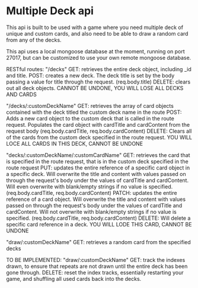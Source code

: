 
# Multiple Deck api

This api is built to be used with a game where you need multiple deck of unique and custom cards, and also need to be able to draw a random card from any of the decks.

This api uses a local mongoose database at the moment, running on port 27017, but can be customized to use your own remote mongoose database.

RESTful routes:
"/decks"
GET: retrieves the entire deck object, including _id and title.
POST: creates a new deck. The deck title is set by the body passing a value for title through the request. (req.body.title)
DELETE: clears out all deck objects. CANNOT BE UNDONE, YOU WILL LOSE ALL DECKS AND CARDS

"/decks/:customDeckName"
GET: retrieves the array of card objects contained with the deck titled the custom deck name in the route
POST: Adds a new card object to the custom deck that is called in the route request. Populates the card object with cardTitle and cardContent from the request body (req.body.cardTitle, req.body.cardContent)
DELETE: Clears all of the cards from the custom deck specified in the route request. YOU WILL LOCE ALL CARDS IN THIS DECK, CANNOT BE UNDONE

"decks/:customDeckName/:customCardName"
GET: retrieves the card that is specified in the route request, that is in the custom deck specified in the route request
PUT: updates the entire reference of a specific card object in a specific deck. Will overwrite the title and content with values passed on through the request's body under the values of cardTitle and cardContent. Will even overwrite with blank/empty strings if no value is specified. (req.body.cardTitle, req.body.cardContent)
PATCH: updates the entire reference of a card object. Will overwrite the title and content with values passed on through the request's body under the values of cardTitle and cardContent. Will not overwrite with blank/empty strings if no value is specified. (req.body.cardTitle, req.body.cardContent)
DELETE: Will delete a specific card reference in a deck. YOU WILL LODE THIS CARD, CANNOT BE UNDONE

"draw/:customDeckName"
GET: retrieves a random card from the specified decks

TO BE IMPLEMENTED:
"draw/:customDeckName"
GET: track the indexes drawn, to ensure that repeats are not drawn until the entire deck has been gone through.
DELETE: reset the index tracks, essentially restarting your game, and shuffling all used cards back into the decks.
